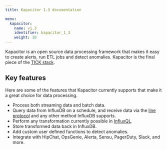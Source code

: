 ```yaml
---
title: Kapacitor 1.3 documentation

menu:
  kapacitor:
    name: v1.3
    identifier: kapacitor_1_3
    weight: 10
---
```


Kapacitor is an open source data processing framework that makes it easy to create
alerts, run ETL jobs and detect anomalies.
Kapacitor is the final piece of the [TICK stack](https://influxdata.com/time-series-platform/).

## Key features

Here are some of the features that Kapacitor currently supports that make it a
great choice for data processing.

* Process both streaming data and batch data.
* Query data from InfluxDB on a schedule, and receive data via the
[line protocol](/influxdb/v1.3/write_protocols/line/) and any other method InfluxDB supports.
* Perform any transformation currently possible in [InfluxQL](/influxdb/v1.3/query_language/spec/).
* Store transformed data back in InfluxDB.
* Add custom user defined functions to detect anomalies.
* Integrate with HipChat, OpsGenie, Alerta, Sensu, PagerDuty, Slack, and more.
